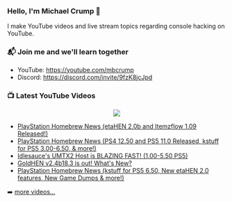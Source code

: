 ### Hello, I'm Michael Crump 👋

I make YouTube videos and live stream topics regarding console hacking on YouTube. 

### 📬 Join me and we'll learn together

- YouTube: https://youtube.com/mbcrump
- Discord: https://discord.com/invite/9fzK8jcJpd

### 📺 Latest YouTube Videos

<div align="center">

[<img src="https://img.shields.io/badge/-Subscribe-red?style=for-the-badge&logo=youtube&logoColor=white"/>](https://www.youtube.com/c/mbcrump?sub_confirmation=1)

</div>

<!-- YOUTUBE:START -->
- [PlayStation Homebrew News &lpar;etaHEN 2.0b and Itemzflow 1.09  Released!&rpar;](https://www.youtube.com/watch?v=FeXqCaHiioo)
- [PlayStation Homebrew News &lpar;PS4 12.50 and PS5 11.0 Released, kstuff for PS5 3.00-6.50, &amp; more!&rpar;](https://www.youtube.com/watch?v=_x_-UFNoDzM)
- [Idlesauce&#39;s UMTX2 Host is BLAZING FAST! &lpar;1.00-5.50 PS5&rpar;](https://www.youtube.com/watch?v=N8SEmZJFNf0)
- [GoldHEN v2.4b18.3 is out! What&#39;s New?](https://www.youtube.com/watch?v=072DMkUQick)
- [PlayStation Homebrew News &lpar;kstuff for PS5 6.50, New etaHEN 2.0 features, New Game Dumps &amp; more!&rpar;](https://www.youtube.com/watch?v=PngG_Qi2lXI)
<!-- YOUTUBE:END -->

➡️ [more videos...](https://youtube.com/mbcrump)

